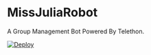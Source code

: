 # MissJuliaRobot
A Group Management Bot Powered By Telethon. 

[![Deploy](https://www.herokucdn.com/deploy/button.svg)](https://heroku.com/deploy?template=https://github.com/Jimicreator/grp-Manager)
